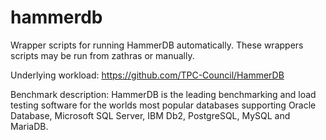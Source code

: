 # hammerdb
Wrapper scripts for running HammerDB automatically.  These wrappers scripts may
be run from zathras or manually.

Underlying workload: https://github.com/TPC-Council/HammerDB

Benchmark description: HammerDB is the leading benchmarking and load testing software for the worlds most popular databases supporting Oracle Database, Microsoft SQL Server, IBM Db2, PostgreSQL, MySQL and MariaDB. 
